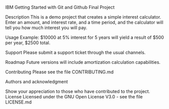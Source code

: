 IBM Getting Started with Git and Github Final Project

Description
This is a demo project that creates a simple interest calculator. Enter an amount, and interest rate, and a time period, and the calculator will tell you how much interest you will pay.

Usage
Example:
$10000 at 5% interest for 5 years will yield a result of $500 per year, $2500 total.

Support
Please submit a support ticket through the usual channels.

Roadmap
Future versions will include amortization calculation capabilities.

Contributing
Please see the file CONTRIBUTING.md

Authors and acknowledgment

Show your appreciation to those who have contributed to the project.
License
Licensed under the GNU Open License V3.0 - see the file LICENSE.md
